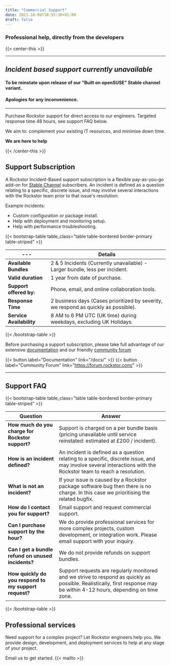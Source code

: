 ```yaml
---
title: "Commercial Support"
date: 2021-10-08T18:55:30+01:00
draft: false
---
```

### **Professional help, directly from the developers**
{{< center-this >}}

---

## *Incident based support currently unavailable*

#### To be reinstate upon release of our "Built on openSUSE" Stable channel variant.

#### Apologies for any inconvenience.

---

Purchase Rockstor support for direct access to our engineers.
Targeted response time 48 hours, see support FAQ below.

We aim to: complement your existing IT resources, and minimise down time.

**We are here to help**

{{< /center-this >}}

## Support Subscription

A Rockstor Incident-Based support subscription is a flexible pay-as-you-go add-on for [Stable Channel](https://rockstor.com/docs/update-channels/update_channels.html#stable-channel) subscribers.
An incident is defined as a question relating to a specific, discrete issue, and may involve several interactions with the Rockstor team prior to that issue's resolution:

Example incidents:

- Custom configuration or package install.
- Help with deployment and monitoring setup.
- Help with performance troubleshooting.

{{< bootstrap-table table_class="table table-bordered border-primary table-striped" >}}

 --- | Details
 --- | ---
**Available Bundles** | 2 & 5 Incidents (Currently unavailable) - Larger bundle, less per incident.
**Valid duration** | 1 year from date of purchase.
**Support offered by:** | Phone, email, and online collaboration tools.
**Response Time** | 2 business days (Cases prioritized by severity, we respond as quickly as possible).
**Service Availability** | 8 AM to 6 PM UTC (UK time) during weekdays, excluding UK Holidays.

{{< /bootstrap-table >}}


Before purchasing a support subscription, please take full advantage of our extensive [documentation](/docs/) and our friendly [community forum](https://forum.rockstor.com/)

{{< button label="Documentation" link="/docs/" >}}
{{< button label="Community Forum" link="https://forum.rockstor.com/" >}}

---

## Support FAQ
{{< bootstrap-table table_class="table table-bordered border-primary table-striped" >}}

Question | Answer
--- | ---
**How much do you charge for Rockstor support?** | Support is charged on a per bundle basis (pricing unavailable until service reinstated: estimated at £200 / incident).
**How is an incident defined?** | An incident is defined as a question relating to a specific, discrete issue, and may involve several interactions with the Rockstor team to reach a resolution.
**What is not an incident?** | If your issue is caused by a Rockstor package software bug then there is no charge. In this case we prioritising the related bugfix.
**How do I contact you for support?** | Email support and request commercial support. 
**Can I purchase support by the hour?** | We do provide professional services for more complex projects, custom development, or integration work. Please email support with your inquiry.
**Can I get a bundle refund on unused incidents?** | We do not provide refunds on support bundles.
**How quickly do you respond to my support request?** | Support requests are regularly monitored and we strive to respond as quickly as possible. Realistically, first response may be within 4-12 hours, depending on time zone.

{{< /bootstrap-table >}}

## Professional services

Need support for a complex project?
Let Rockstor engineers help you.
We provide design, development, and deployment services to help at any stage of your project.

Email us to get started. {{< mailto >}}